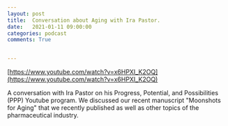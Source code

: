 ```yaml
---
layout: post
title:  Conversation about Aging with Ira Pastor.
date:   2021-01-11 09:00:00
categories: podcast
comments: True


---
```


[https://www.youtube.com/watch?v=x6HPXI_K2OQ](https://www.youtube.com/watch?v=x6HPXI_K2OQ)


A conversation with Ira Pastor on his Progress, Potential, and Possibilities (PPP) Youtube program. We discussed our recent manuscript "Moonshots for Aging" that we recently published as well as other topics of the pharmaceutical industry.


